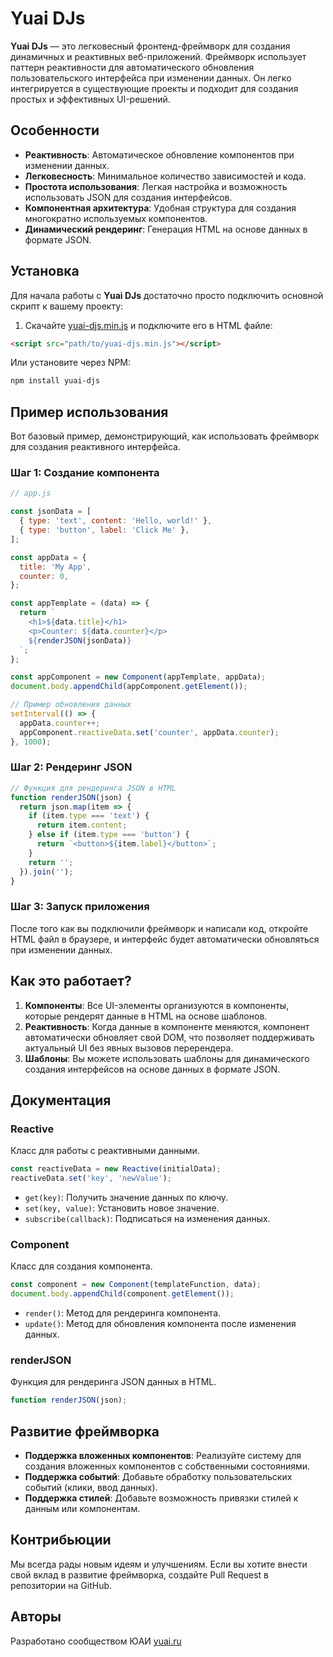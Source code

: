 
# Yuai DJs

**Yuai DJs** — это легковесный фронтенд-фреймворк для создания динамичных и реактивных веб-приложений. Фреймворк использует паттерн реактивности для автоматического обновления пользовательского интерфейса при изменении данных. Он легко интегрируется в существующие проекты и подходит для создания простых и эффективных UI-решений.

## Особенности

- **Реактивность**: Автоматическое обновление компонентов при изменении данных.
- **Легковесность**: Минимальное количество зависимостей и кода.
- **Простота использования**: Легкая настройка и возможность использовать JSON для создания интерфейсов.
- **Компонентная архитектура**: Удобная структура для создания многократно используемых компонентов.
- **Динамический рендеринг**: Генерация HTML на основе данных в формате JSON.

## Установка

Для начала работы с **Yuai DJs** достаточно просто подключить основной скрипт к вашему проекту:

1. Скачайте [yuai-djs.min.js](https://github.com/cthvlab/yuaidjs/releases/latest/download/yuaidjs.min.js) и подключите его в HTML файле:
   
```html
<script src="path/to/yuai-djs.min.js"></script>
```

Или установите через NPM:

```bash
npm install yuai-djs
```

## Пример использования

Вот базовый пример, демонстрирующий, как использовать фреймворк для создания реактивного интерфейса.

### Шаг 1: Создание компонента

```javascript
// app.js

const jsonData = [
  { type: 'text', content: 'Hello, world!' },
  { type: 'button', label: 'Click Me' },
];

const appData = {
  title: 'My App',
  counter: 0,
};

const appTemplate = (data) => {
  return `
    <h1>${data.title}</h1>
    <p>Counter: ${data.counter}</p>
    ${renderJSON(jsonData)}
  `;
};

const appComponent = new Component(appTemplate, appData);
document.body.appendChild(appComponent.getElement());

// Пример обновления данных
setInterval(() => {
  appData.counter++;
  appComponent.reactiveData.set('counter', appData.counter);
}, 1000);
```

### Шаг 2: Рендеринг JSON

```javascript
// Функция для рендеринга JSON в HTML
function renderJSON(json) {
  return json.map(item => {
    if (item.type === 'text') {
      return item.content;
    } else if (item.type === 'button') {
      return `<button>${item.label}</button>`;
    }
    return '';
  }).join('');
}
```

### Шаг 3: Запуск приложения

После того как вы подключили фреймворк и написали код, откройте HTML файл в браузере, и интерфейс будет автоматически обновляться при изменении данных.

## Как это работает?

1. **Компоненты**: Все UI-элементы организуются в компоненты, которые рендерят данные в HTML на основе шаблонов.
2. **Реактивность**: Когда данные в компоненте меняются, компонент автоматически обновляет свой DOM, что позволяет поддерживать актуальный UI без явных вызовов перерендера.
3. **Шаблоны**: Вы можете использовать шаблоны для динамического создания интерфейсов на основе данных в формате JSON.

## Документация

### Reactive

Класс для работы с реактивными данными.

```javascript
const reactiveData = new Reactive(initialData);
reactiveData.set('key', 'newValue');
```

- `get(key)`: Получить значение данных по ключу.
- `set(key, value)`: Установить новое значение.
- `subscribe(callback)`: Подписаться на изменения данных.

### Component

Класс для создания компонента.

```javascript
const component = new Component(templateFunction, data);
document.body.appendChild(component.getElement());
```

- `render()`: Метод для рендеринга компонента.
- `update()`: Метод для обновления компонента после изменения данных.

### renderJSON

Функция для рендеринга JSON данных в HTML.

```javascript
function renderJSON(json);
```

## Развитие фреймворка

- **Поддержка вложенных компонентов**: Реализуйте систему для создания вложенных компонентов с собственными состояниями.
- **Поддержка событий**: Добавьте обработку пользовательских событий (клики, ввод данных).
- **Поддержка стилей**: Добавьте возможность привязки стилей к данным или компонентам.

## Контрибьюции

Мы всегда рады новым идеям и улучшениям. Если вы хотите внести свой вклад в развитие фреймворка, создайте Pull Request в репозитории на GitHub.

## Авторы

Разработано сообществом ЮАИ [yuai.ru](https://yuai.ru) 

